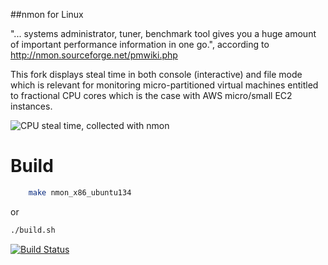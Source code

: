 ##nmon for Linux

 

"... systems administrator, tuner, benchmark tool gives you a huge amount of important performance information in one go.", according to http://nmon.sourceforge.net/pmwiki.php

 

This fork displays steal time in both console (interactive) and file mode which is relevant for monitoring micro-partitioned virtual machines entitled to fractional CPU cores which is the case with AWS micro/small EC2 instances.

 

![CPU steal time, collected with nmon](https://www.axibase.com/images/nmon_stolen_cpu.png)

# Build

```bash
    make nmon_x86_ubuntu134
```
or

```bash
./build.sh
```

[![Build Status](https://travis-ci.org/axibase/nmon.svg)](https://travis-ci.org/axibase/nmon)
